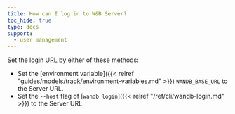 ```yaml
---
title: How can I log in to W&B Server?
toc_hide: true
type: docs
support:
  - user management
---
```


Set the login URL by either of these methods:

- Set the [environment variable]({{< relref "guides/models/track/environment-variables.md" >}}) `WANDB_BASE_URL` to the Server URL.
- Set the `--host` flag of [`wandb login`]({{< relref "/ref/cli/wandb-login.md" >}}) to the Server URL.